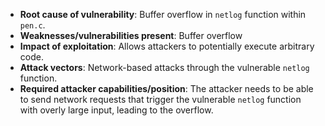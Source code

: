 - **Root cause of vulnerability**: Buffer overflow in `netlog` function within `pen.c`.
- **Weaknesses/vulnerabilities present**: Buffer overflow
- **Impact of exploitation**: Allows attackers to potentially execute arbitrary code.
- **Attack vectors**: Network-based attacks through the vulnerable `netlog` function.
- **Required attacker capabilities/position**: The attacker needs to be able to send network requests that trigger the vulnerable `netlog` function with overly large input, leading to the overflow.
